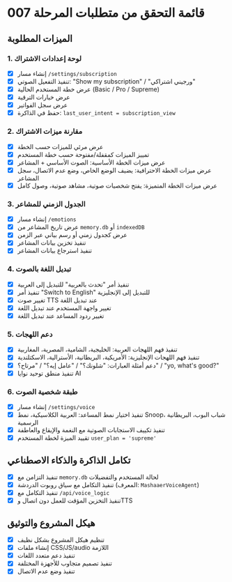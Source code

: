 # قائمة التحقق من متطلبات المرحلة 007

## الميزات المطلوبة

### 1. لوحة إعدادات الاشتراك
- [x] إنشاء مسار `/settings/subscription`
- [x] تنفيذ التفعيل الصوتي: "Show my subscription" / "ورجيني اشتراكي"
- [x] عرض خطة المستخدم الحالية (Basic / Pro / Supreme)
- [x] عرض خيارات الترقية
- [x] عرض سجل الفواتير
- [x] حفظ في الذاكرة: `last_user_intent = subscription_view`

### 2. مقارنة ميزات الاشتراك
- [x] عرض مرئي للميزات حسب الخطة
- [x] تمييز الميزات كمقفلة/مفتوحة حسب خطة المستخدم
- [x] عرض ميزات الخطة الأساسية: الصوت الأساسي + المشاعر
- [x] عرض ميزات الخطة الاحترافية: يضيف الوضع الخاص، وضع عدم الاتصال، سجل المشاعر
- [x] عرض ميزات الخطة المتميزة: يفتح شخصيات صوتية، مشاهد صوتية، وصول كامل

### 3. الجدول الزمني للمشاعر
- [x] إنشاء مسار `/emotions`
- [x] عرض تاريخ المشاعر من `memory.db` أو `indexedDB`
- [x] عرض كجدول زمني أو رسم بياني عبر الزمن
- [x] تنفيذ تخزين بيانات المشاعر
- [x] تنفيذ استرجاع بيانات المشاعر

### 4. تبديل اللغة بالصوت
- [x] تنفيذ أمر "تحدث بالعربية" للتبديل إلى العربية
- [x] تنفيذ أمر "Switch to English" للتبديل إلى الإنجليزية
- [x] تغيير صوت TTS عند تبديل اللغة
- [x] تغيير واجهة المستخدم عند تبديل اللغة
- [x] تغيير ردود المساعد عند تبديل اللغة

### 5. دعم اللهجات
- [x] تنفيذ فهم اللهجات العربية: الخليجية، الشامية، المصرية، المغاربية
- [x] تنفيذ فهم اللهجات الإنجليزية: الأمريكية، البريطانية، الأسترالية، الاسكتلندية
- [x] دعم أمثلة العبارات: "شلونك؟" / "عامل إيه؟" / "مرتاح؟" / "yo, what's good?"
- [x] تنفيذ منطق توحيد نوايا AI

### 6. طبقة شخصية الصوت
- [x] إنشاء مسار `/settings/voice`
- [x] تنفيذ اختيار نمط المساعد: العربية الكلاسيكية، نمط Snoop، شباب البوب، البريطانية الرسمية
- [x] تنفيذ تكييف الاستجابات الصوتية مع النغمة والإيقاع والعاطفة
- [x] تقييد الميزة لخطة المستخدم `user_plan = 'supreme'`

## تكامل الذاكرة والذكاء الاصطناعي
- [x] تنفيذ التزامن مع `memory.db` لحالة المستخدم والتفضيلات
- [x] تنفيذ التكامل مع سياق روبوت الدردشة (المعرف: `MashaaerVoiceAgent`)
- [x] تنفيذ التكامل مع `/api/voice_logic`
- [x] تنفيذ التخزين المؤقت للعمل دون اتصال وTTS

## هيكل المشروع والتوثيق
- [x] تنظيم هيكل المشروع بشكل نظيف
- [x] إنشاء ملفات CSS/JS/audio اللازمة
- [x] تنفيذ دعم متعدد اللغات
- [x] تنفيذ تصميم متجاوب للأجهزة المختلفة
- [x] تنفيذ وضع عدم الاتصال
